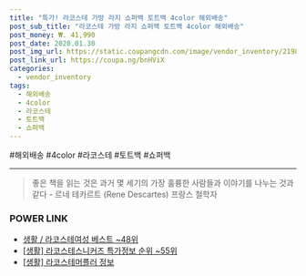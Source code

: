 ```yaml
--- 
title: "특가! 라코스테 가방 라지 쇼퍼백 토트백 4color 해외배송" 
post_sub_title: "라코스테 가방 라지 쇼퍼백 토트백 4color 해외배송" 
post_money: ₩. 41,990 
post_date: 2020.01.30 
post_img_url: https://static.coupangcdn.com/image/vendor_inventory/2198/d387264fce2ff01d8327a8557559a53774851f454490bee8c19b88c9723f.jpg 
post_link_url: https://coupa.ng/bnHViX 
categories: 
  - vendor_inventory 
tags: 
  - 해외배송 
  - 4color 
  - 라코스테 
  - 토트백 
  - 쇼퍼백 
--- 
```

  #해외배송 #4color #라코스테 #토트백 #쇼퍼백 
<hr> 

> 좋은 책을 읽는 것은 과거 몇 세기의 가장 훌륭한 사람들과 이야기를 나누는 것과 같다 - 르네 테카르트 (Rene Descartes) 프랑스 철학자 


### POWER LINK

* <a href="https://blog.naver.com/santokki14/221789623092" target="_blank">생활 / 라코스테여성 베스트 ~48위</a>
* <a href="https://blog.naver.com/sakai111/221778586495" target="_blank"> [생활] 라코스테스니커즈 특가정보 순위 ~55위</a>
* <a href="https://blog.naver.com/sakai111/221758205638" target="_blank"> [생활] 라코스테머플러 정보 </a>
